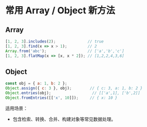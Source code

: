 # 常用 Array / Object 新方法

## Array

```javascript
[1, 2, 3].includes(2);              // true
[1, 2, 3].find(x => x > 1);         // 2
Array.from('abc');                  // ['a','b','c']
[1, 2, 3].flatMap(x => [x, x * 2]); // [1,2,2,4,3,6]
```

## Object

```javascript
const obj = { a: 1, b: 2 };
Object.assign({ c: 3 }, obj);        // { c: 3, a: 1, b: 2 }
Object.entries(obj);                  // [['a',1], ['b',2]]
Object.fromEntries([['x', 10]]);     // { x: 10 }
```

适用场景：
- 包含检索、转换、合并、构建对象等常见数据处理。
